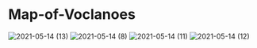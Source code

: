 # Map-of-Voclanoes
![2021-05-14 (13)](https://user-images.githubusercontent.com/77683536/118264663-a4273a00-b4d5-11eb-8488-fc565b012436.png)
![2021-05-14 (8)](https://user-images.githubusercontent.com/77683536/118264666-a5f0fd80-b4d5-11eb-94eb-2bc159c17168.png)
![2021-05-14 (11)](https://user-images.githubusercontent.com/77683536/118264668-a7222a80-b4d5-11eb-9942-455422880356.png)
![2021-05-14 (12)](https://user-images.githubusercontent.com/77683536/118264669-a8535780-b4d5-11eb-9db1-e177a3bbef3e.png)
